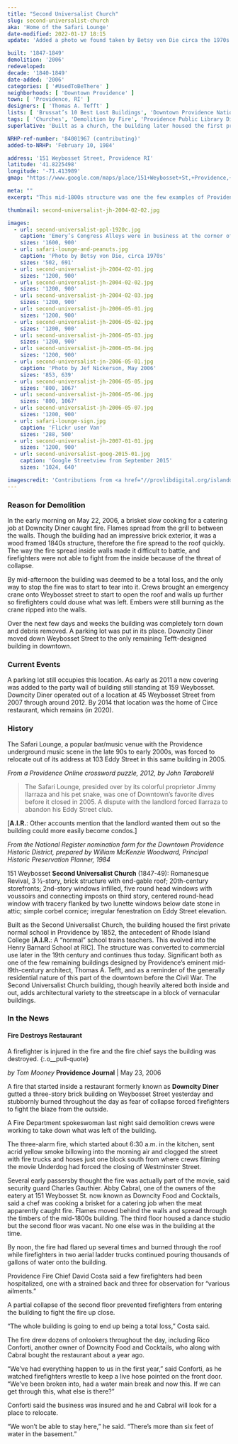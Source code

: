 ```yaml
---
title: "Second Universalist Church"
slug: second-universalist-church
aka: 'Home of the Safari Lounge'
date-modified: 2022-01-17 18:15
update: 'Added a photo we found taken by Betsy von Die circa the 1970s of the peanut vendor on the far corner of Eddy Street'

built: '1847-1849'
demolition: '2006'
redeveloped:
decade: '1840-1849'
date-added: '2006'
categories: [ '#UsedToBeThere' ]
neighborhoods: [ 'Downtown Providence' ]
town: [ 'Providence, RI' ]
designers: [ 'Thomas A. Tefft' ]
lists: [ 'Brussat’s 10 Best Lost Buildings', 'Downtown Providence National Historic District', 'National Register of Historic Places' ]
tags: [ 'Churches', 'Demolition by Fire', 'Providence Public Library Digital Collections', 'The Superlatives' ]
superlative: 'Built as a church, the building later housed the first private normal school in Providence'

NRHP-ref-number: '84001967 (contributing)'
added-to-NRHP: 'February 10, 1984'

address: '151 Weybosset Street, Providence RI'
latitude: '41.8225498'
longitude: '-71.413989'
gmap: "https://www.google.com/maps/place/151+Weybosset+St,+Providence,+RI+02903/@41.8225498,-71.413989,17z/data=!3m1!4b1!4m5!3m4!1s0x89e4451476e6f0a9:0x4206c062b8f9e3cb!8m2!3d41.8225458!4d-71.4118003"

meta: ""
excerpt: "This mid-1800s structure was one the few examples of Providence’s eminent architect Thomas Tefft but burned in 2006."

thumbnail: second-universalist-jh-2004-02-02.jpg

images:
  - url: second-universalist-ppl-1920c.jpg
    caption: 'Emery’s Congress Alleys were in business at the corner of Eddy and Westminster from about 1910-1935 offering bowling and billiards during the heyday of Weybosset Street in Providence as an entertainment district. John Hutchins Cady Research Scrapbooks Collection, Providence Public Library.'
    sizes: '1600, 900'
  - url: safari-lounge-and-peanuts.jpg
    caption: 'Photo by Betsy von Die, circa 1970s'
    sizes: '502, 691'
  - url: second-universalist-jh-2004-02-01.jpg
    sizes: '1200, 900'
  - url: second-universalist-jh-2004-02-02.jpg
    sizes: '1200, 900'
  - url: second-universalist-jh-2004-02-03.jpg
    sizes: '1200, 900'
  - url: second-universalist-jh-2006-05-01.jpg
    sizes: '1200, 900'
  - url: second-universalist-jh-2006-05-02.jpg
    sizes: '1200, 900'
  - url: second-universalist-jh-2006-05-03.jpg
    sizes: '1200, 900'
  - url: second-universalist-jh-2006-05-04.jpg
    sizes: '1200, 900'
  - url: second-universalist-jn-2006-05-01.jpg
    caption: 'Photo by Jef Nickerson, May 2006'
    sizes: '853, 639'
  - url: second-universalist-jh-2006-05-05.jpg
    sizes: '800, 1067'
  - url: second-universalist-jh-2006-05-06.jpg
    sizes: '800, 1067'
  - url: second-universalist-jh-2006-05-07.jpg
    sizes: '1200, 900'
  - url: safari-lounge-sign.jpg
    caption: 'Flickr user Van'
    sizes: '288, 500'
  - url: second-universalist-jh-2007-01-01.jpg
    sizes: '1200, 900'
  - url: second-universalist-goog-2015-01.jpg
    caption: 'Google Streetview from September 2015'
    sizes: '1024, 640'

imagescredit: 'Contributions from <a href="//provlibdigital.org/islandora/object/islandora%3A4813" target="_blank">John Hutchins Cady Research Scrapbooks Collection</a>, Providence Public Library; <a href="http://www.consumergrouch.com/?p=6191" target="_blank">Betsey von Die</a>, and Google Streetview'
---
```


### Reason for Demolition

In the early morning on May 22, 2006, a brisket slow cooking for a catering job at Downcity Diner caught fire. Flames spread from the grill to between the walls. Though the building had an impressive brick exterior, it was a wood framed 1840s structure, therefore the fire spread to the roof quickly. The way the fire spread inside walls made it difficult to battle, and firefighters were not able to fight from the inside because of the threat of collapse.

By mid-afternoon the building was deemed to be a total loss, and the only way to stop the fire was to start to tear into it. Crews brought an emergency crane onto Weybosset street to start to open the roof and walls up further so firefighters could douse what was left. Embers were still burning as the crane ripped into the walls.

Over the next few days and weeks the building was completely torn down and debris removed. A parking lot was put in its place. Downcity Diner moved down Weybosset Street to the only remaining Tefft-designed building in downtown.


### Current Events

A parking lot still occupies this location. As early as 2011 a new covering was added to the party wall of building still standing at 159 Weybosset. Downcity Diner operated out of a location at 45 Weybosset Street from 2007 through around 2012. By 2014 that location was the home of Circe restaurant, which remains (in 2020).


### History

The Safari Lounge, a popular bar/music venue with the Providence underground music scene in the late 90s to early 2000s, was forced to relocate out of its address at 103 Eddy Street in this same building in 2005.

_From a Providence Online crossword puzzle, 2012, by John Taraborelli_

> The Safari Lounge, presided over by its colorful proprietor Jimmy Ilarraza and his pet snake, was one of Downtown’s favorite dives before it closed in 2005. A dispute with the landlord forced Ilarraza to abandon his Eddy Street club.

[**A.I.R.**: Other accounts mention that the landlord wanted them out so the building could more easily become condos.]

_From the National Register nomination form for the Downtown Providence Historic District, prepared by William McKenzie Woodward, Principal Historic Preservation Planner, 1984_

151 Weybosset **Second Universalist Church** (1847-49): Romanesque Revival, 3 1⁄2-story, brick structure with end-gable roof; 20th-century storefronts; 2nd-story windows infilled, five round head windows with voussoirs and connecting imposts on third story, centered round-head window with tracery flanked by two lunette windows below date stone in attic; simple corbel cornice; irregular fenestration on Eddy Street elevation.

Built as the Second Universalist Church, the building housed the first private normal school in Providence by 1852, the antecedent of Rhode Island College [**A.I.R.**: A “normal” school trains teachers. This evolved into the Henry Barnard School at RIC]. The structure was converted to commercial use later in the 19th century and continues thus today. Significant both as one of the few remaining buildings designed by Providence’s eminent mid-l9th-century architect, Thomas A. Tefft, and as a reminder of the generally residential nature of this part of the downtown before the Civil War. The Second Universalist Church building, though heavily altered both inside and out, adds architectural variety to the streetscape in a block of vernacular buildings.


### In the News

#### Fire Destroys Restaurant

A firefighter is injured in the fire and the fire chief says the building was destroyed.
{:.o__pull-quote}

_by Tom Mooney_
**Providence Journal** | May 23, 2006

A fire that started inside a restaurant formerly known as **Downcity Diner** gutted a three-story brick building on Weybosset Street yesterday and stubbornly burned throughout the day as fear of collapse forced firefighters to fight the blaze from the outside.

A Fire Department spokeswoman last night said demolition crews were working to take down what was left of the building.

The three-alarm fire, which started about 6:30 a.m. in the kitchen, sent acrid yellow smoke billowing into the morning air and clogged the street with fire trucks and hoses just one block south from where crews filming the movie Underdog had forced the closing of Westminster Street.

Several early passersby thought the fire was actually part of the movie, said security guard Charles Gauthier. Abby Cabral, one of the owners of the eatery at 151 Weybosset St. now known as Downcity Food and Cocktails, said a chef was cooking a brisket for a catering job when the meat apparently caught fire. Flames moved behind the walls and spread through the timbers of the mid-1800s building. The third floor housed a dance studio but the second floor was vacant. No one else was in the building at the time.

By noon, the fire had flared up several times and burned through the roof while firefighters in two aerial ladder trucks continued pouring thousands of gallons of water onto the building.

Providence Fire Chief David Costa said a few firefighters had been hospitalized, one with a strained back and three for observation for “various ailments.”

A partial collapse of the second floor prevented firefighters from entering the building to fight the fire up close.

“The whole building is going to end up being a total loss,” Costa said.

The fire drew dozens of onlookers throughout the day, including Rico Conforti, another owner of Downcity Food and Cocktails, who along with Cabral bought the restaurant about a year ago.

“We’ve had everything happen to us in the first year,” said Conforti, as he watched firefighters wrestle to keep a live hose pointed on the front door. “We’ve been broken into, had a water main break and now this. If we can get through this, what else is there?”

Conforti said the business was insured and he and Cabral will look for a place to relocate.

“We won’t be able to stay here,” he said. “There’s more than six feet of water in the basement.”

